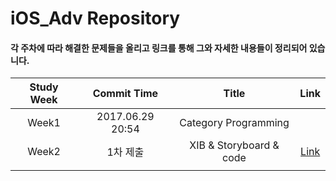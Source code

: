 # iOS_Adv Repository

#### 각 주차에 따라 해결한 문제들을 올리고 링크를 통해 그와 자세한 내용들이 정리되어 있습니다. 


| Study Week |   Commit Time    |        Title         | Link |
| :--------: | :--------------: | :------------------: | :--: |
|   Week1    | 2017.06.29 20:54 | Category Programming |      |
|   Week2    | 1차 제출 | XIB & Storyboard & code |   [Link](https://github.com/Yongjai/TIL/blob/master/iOS/Objective-C/StoryboardvsNIBsvsCode.md/)   |
|            |                  |                      |      |



